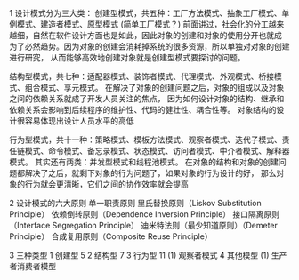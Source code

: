 1 设计模式分为三大类：
创建型模式，共五种：工厂方法模式、抽象工厂模式、单例模式、建造者模式、原型模式  (简单工厂模式？)
前面讲过，社会化的分工越来越细，自然在软件设计方面也是如此，因此对象的创建和对象的使用分开也就成
为了必然趋势。因为对象的创建会消耗掉系统的很多资源，所以单独对对象的创建进行研究，
从而能够高效地创建对象就是创建型模式要探讨的问题。

结构型模式，共七种：适配器模式、装饰者模式、代理模式、外观模式、桥接模式、组合模式、享元模式。
在解决了对象的创建问题之后，对象的组成以及对象之间的依赖关系就成了开发人员关注的焦点，
因为如何设计对象的结构、继承和依赖关系会影响到后续程序的维护性、代码的健壮性、耦合性等。
对象结构的设计很容易体现出设计人员水平的高低

行为型模式，共十一种：策略模式、模板方法模式、观察者模式、迭代子模式、责任链模式、命令模式、备忘录模式、状态模式、访问者模式、中介者模式、解释器模式。
其实还有两类：并发型模式和线程池模式。
在对象的结构和对象的创建问题都解决了之后，就剩下对象的行为问题了，如果对象的行为设计的好，
那么对象的行为就会更清晰，它们之间的协作效率就会提高


2 设计模式的六大原则
单一职责原则
里氏替换原则（Liskov Substitution Principle）
依赖倒转原则（Dependence Inversion Principle）
接口隔离原则（Interface Segregation Principle）
迪米特法则（最少知道原则）（Demeter Principle）
合成复用原则（Composite Reuse Principle）

3 三种类型
1 创建型 5
2 结构型 7
3 行为型 11
(1) 观察者模式
4 其他模型
(1) 生产者消费者模型
